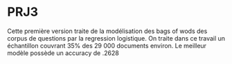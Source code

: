 # PRJ3
Cette première version traite de la modélisation des bags of wods des corpus de questions par la regression logistique. On traite dans ce travail un échantillon couvrant 35% des 29 000 documents environ. Le meilleur modèle possède un accuracy de .2628